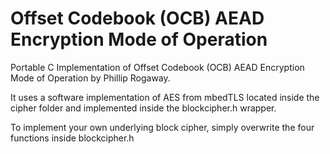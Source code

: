 # Offset Codebook (OCB) AEAD Encryption Mode of Operation
Portable C Implementation of Offset Codebook (OCB) AEAD Encryption Mode of Operation by Phillip Rogaway.

It uses a software implementation of AES from mbedTLS located inside the cipher folder and implemented inside the blockcipher.h wrapper.

To implement your own underlying block cipher, simply overwrite the four functions inside blockcipher.h
